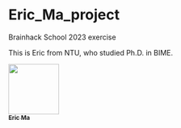 # Eric_Ma_project
Brainhack School 2023 exercise

This is Eric from NTU, who studied Ph.D. in BIME.

<a href="https://github.com/eric6450">
<img src="https://avatars.githubusercontent.com/u/76622225?v=4?s=100" width="100px;" alt=""/>
<br /><sub><b>Eric Ma</b></sub>
</a>


